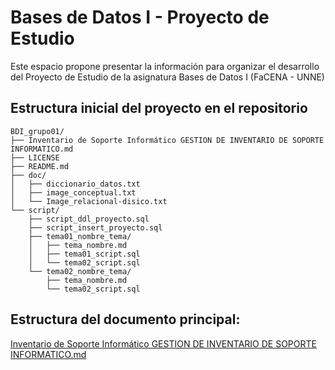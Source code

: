 # Bases de Datos I - Proyecto de Estudio

Este espacio propone presentar la información para organizar el desarrollo del Proyecto de Estudio de la asignatura Bases de Datos I (FaCENA - UNNE)

## Estructura inicial del proyecto en el repositorio

```
BDI_grupo01/
├── Inventario de Soporte Informático GESTION DE INVENTARIO DE SOPORTE INFORMATICO.md
├── LICENSE
├── README.md
├── doc/
│   ├── diccionario_datos.txt
│   ├── image_conceptual.txt
│   └── Image_relacional-disico.txt
└── script/
    ├── script_ddl_proyecto.sql
    ├── script_insert_proyecto.sql
    ├── tema01_nombre_tema/
    │   ├── tema_nombre.md
    │   ├── tema01_script.sql
    │   └── tema02_script.sql
    └── tema02_nombre_tema/
        ├── tema_nombre.md
        └── tema02_script.sql
```

## Estructura del documento principal:

[Inventario de Soporte Informático GESTION DE INVENTARIO DE SOPORTE INFORMATICO.md](Inventario%20de%20Soporte%20Informático%20GESTION%20DE%20INVENTARIO%20DE%20SOPORTE%20INFORMATICO.md)
